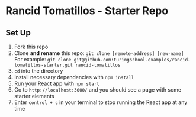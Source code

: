 # Rancid Tomatillos - Starter Repo

## Set Up
1. Fork this repo
2. Clone **and rename** this repo: `git clone [remote-address] [new-name]`  
   For example: `git clone git@github.com:turingschool-examples/rancid-tomatillos-starter.git rancid-tomatillos`
4. `cd` into the directory
5. Install necessary dependencies with `npm install`
6. Run your React app with `npm start`
7. Go to `http://localhost:3000/` and you should see a page with some starter elements
8. Enter `control + c` in your terminal to stop running the React app at any time
